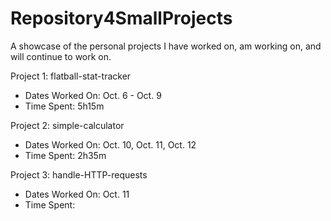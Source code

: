 # Repository4SmallProjects
A showcase of the personal projects I have worked on, am working on, and will continue to work on.


Project 1: flatball-stat-tracker
- Dates Worked On: Oct. 6 - Oct. 9
- Time Spent: 5h15m

Project 2: simple-calculator
- Dates Worked On: Oct. 10, Oct. 11, Oct. 12
- Time Spent: 2h35m

Project 3: handle-HTTP-requests
- Dates Worked On: Oct. 11
- Time Spent: 